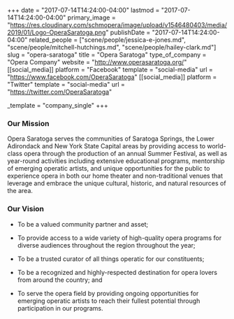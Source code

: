 +++
date = "2017-07-14T14:24:00-04:00"
lastmod = "2017-07-14T14:24:00-04:00"
primary_image = "https://res.cloudinary.com/schmopera/image/upload/v1546480403/media/2019/01/Logo-OperaSaratoga.png"
publishDate = "2017-07-14T14:24:00-04:00"
related_people = ["scene/people/jessica-e-jones.md", "scene/people/mitchell-hutchings.md", "scene/people/hailey-clark.md"]
slug = "opera-saratoga"
title = "Opera Saratoga"
type_of_company = "Opera Company"
website = "http://www.operasaratoga.org/"
[[social_media]]
platform = "Facebook"
template = "social-media"
url = "https://www.facebook.com/OperaSaratoga"
[[social_media]]
platform = "Twitter"
template = "social-media"
url = "https://twitter.com/OperaSaratoga"

_template = "company_single"
+++
### Our Mission

Opera Saratoga serves the communities of Saratoga Springs, the Lower Adirondack and New York State Capital areas by providing access to world-class opera through the production of an annual Summer Festival, as well as year-round activities including extensive educational programs, mentorship of emerging operatic artists, and unique opportunities for the public to experience opera in both our home theater and non-traditional venues that leverage and embrace the unique cultural, historic, and natural resources of the area.

### Our Vision

- To be a valued community partner and asset;

- To provide access to a wide variety of high-quality opera programs for diverse audiences throughout the region throughout the year;

- To be a trusted curator of all things operatic for our constituents;

- To be a recognized and highly-respected destination for opera lovers from around the country; and

- To serve the opera field by providing ongoing opportunities for emerging operatic artists to reach their fullest potential through participation in our programs.